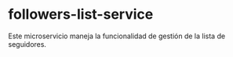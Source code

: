 # followers-list-service

Este microservicio maneja la funcionalidad de gestión de la lista de seguidores.